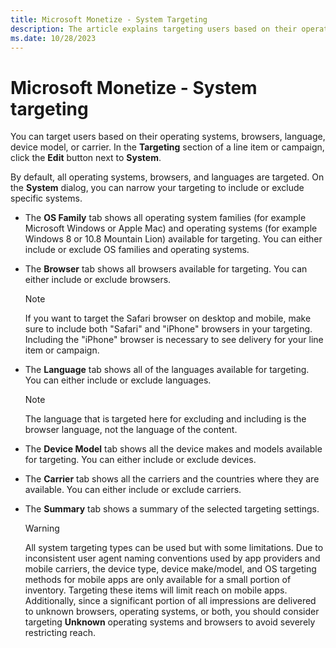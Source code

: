 ```yaml
---
title: Microsoft Monetize - System Targeting
description: The article explains targeting users based on their operating systems, browsers, language, device model, or carrier.
ms.date: 10/28/2023
---
```


# Microsoft Monetize - System targeting

You can target users based on their operating systems, browsers, language, device model, or carrier. In the **Targeting** section of a line item or campaign, click the
**Edit** button next to **System**.

By default, all operating systems, browsers, and languages are targeted. On the **System** dialog, you can narrow your targeting to include or exclude specific systems.

- The **OS Family** tab shows all operating system families (for example Microsoft Windows or Apple Mac) and operating systems (for example Windows 8 or 10.8 Mountain Lion) available for targeting. You can either include or exclude OS families and operating systems.
- The **Browser** tab shows all browsers available for targeting. You can either include or exclude browsers.
  
  > [!NOTE]
  > If you want to target the  Safari browser on desktop and mobile, make sure to include both "Safari" and "iPhone" browsers in your targeting. Including the "iPhone" browser is necessary to see delivery for your line item or campaign.

- The **Language** tab shows all of the languages available for targeting. You can either include or exclude languages.
  
  > [!NOTE]
  > The language that is targeted here for excluding and including is the browser language, not the language of the content.

- The **Device Model** tab shows all the device makes and models available for targeting. You can either include or exclude devices.
- The **Carrier** tab shows all the carriers and the countries where they are available. You can either include or exclude carriers.
- The **Summary** tab shows a summary of the selected targeting settings.

  > [!WARNING]
  > All system targeting types can be used but with some limitations. Due to inconsistent user agent naming conventions used by app providers and mobile carriers, the device type, device make/model, and OS targeting methods for mobile apps are only available for a small portion of inventory. Targeting these items will limit reach on mobile apps. Additionally, since a significant portion of all impressions are delivered to unknown browsers, operating systems, or both, you should consider targeting **Unknown** operating systems and browsers to avoid severely restricting reach.
